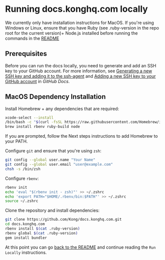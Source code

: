 # Running docs.konghq.com locally

We currently only have installation instructions for MacOS. If you're using Windows or Linux, ensure that you have Ruby (see .ruby-version in the repo root for the current version)+ Node.js installed before running the commands in the [README](https://github.com/Kong/docs.konghq.com#run-locally)

## Prerequisites
Before you can run the docs locally, you need to generate and add an SSH key to your GitHub account. For more information, see [Generating a new SSH key and adding it to the ssh-agent](https://docs.github.com/authentication/connecting-to-github-with-ssh/generating-a-new-ssh-key-and-adding-it-to-the-ssh-agent) and [Adding a new SSH key to your GitHub account](https://docs.github.com/authentication/connecting-to-github-with-ssh/adding-a-new-ssh-key-to-your-github-account) in _GitHub Docs_. 

## MacOS Dependency Installation

Install Homebrew + any dependencies that are required:

```bash
xcode-select --install
/bin/bash -c "$(curl -fsSL https://raw.githubusercontent.com/Homebrew/install/HEAD/install.sh)"
brew install rbenv ruby-build node
```
If you are prompted, follow the Next steps instructions to add Homebrew to your PATH.

Configure `git` and ensure that you're using `zsh`:

```bash
git config --global user.name "Your Name"
git config --global user.email "user@example.com"
chsh -s /bin/zsh
```

Configure `rbenv`:

```bash
rbenv init
echo 'eval "$(rbenv init - zsh)"' >> ~/.zshrc
echo 'export PATH="$HOME/.rbenv/bin:$PATH"' >> ~/.zshrc
source ~/.zshrc
```

Clone the repository and install dependencies:

```bash
git clone https://github.com/Kong/docs.konghq.com.git
cd docs.konghq.com
rbenv install $(cat .ruby-version)
rbenv global $(cat .ruby-version)
gem install bundler
```

At this point you can go [back to the README](https://github.com/Kong/docs.konghq.com#run-locally) and continue reading the `Run Locally` instructions.
